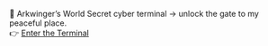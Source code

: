 💫 Arkwinger’s World
Secret cyber terminal → unlock the gate to my peaceful place.  
👉 [Enter the Terminal](https://arkwinger.github.io/arkworld/)
